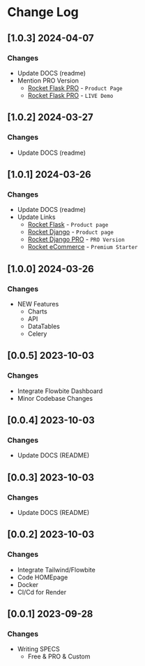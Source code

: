 # Change Log

## [1.0.3] 2024-04-07
### Changes

- Update DOCS (readme)
- Mention PRO Version
  - [Rocket Flask PRO](https://appseed.us/product/rocket-pro/flask/) - `Product Page`
  - [Rocket Flask PRO](https://rocket-flask-pro.onrender.com/) - `LIVE Demo`

## [1.0.2] 2024-03-27
### Changes

- Update DOCS (readme)

## [1.0.1] 2024-03-26
### Changes

- Update DOCS (readme)
- Update Links
  - [Rocket Flask](https://appseed.us/product/rocket/flask/) - `Product page`
  - [Rocket Django](https://appseed.us/product/rocket/django/) - `Product page`
  - [Rocket Django PRO](https://appseed.us/product/rocket-pro/django/) - `PRO Version`
  - [Rocket eCommerce](https://appseed.us/product/rocket-ecommerce/django/) - `Premium Starter`

## [1.0.0] 2024-03-26
### Changes

- NEW Features
  - Charts
  - API
  - DataTables 
  - Celery

## [0.0.5] 2023-10-03
### Changes

- Integrate Flowbite Dashboard
- Minor Codebase Changes

## [0.0.4] 2023-10-03
### Changes

- Update DOCS (README) 

## [0.0.3] 2023-10-03
### Changes

- Update DOCS (README) 

## [0.0.2] 2023-10-03 
### Changes

- Integrate Tailwind/Flowbite
- Code HOMEpage
- Docker
- CI/Cd for Render 

## [0.0.1] 2023-09-28 
### Changes

- Writing SPECS 
  - Free & PRO & Custom
